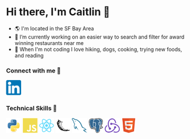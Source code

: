 # Hi there, I'm Caitlin 👋

- 🌎 I'm located in the SF Bay Area
- 🔭 I’m currently working on an easier way to search and filter for award winning restaurants near me
- 🥘 When I'm not coding I love hiking, dogs, cooking, trying new foods, and reading

### Connect with me 🤝 
<a href="https://www.linkedin.com/in/cait-jordan17/"><img src="https://raw.githubusercontent.com/caitjordan17/caitjordan17/main/images/linkedin.png" alt="Caitlin Jordan | LinkedIn" width="41px"/></a>

### Technical Skills 💼
<p align=left><img src="https://raw.githubusercontent.com/caitjordan17/caitjordan17/main/images/python-original.svg" alt="Python" width="41px"/>
<img src="https://raw.githubusercontent.com/caitjordan17/caitjordan17/main/images/javascript-plain.svg" alt="JavaScript" width="41px"/>
<img src="https://raw.githubusercontent.com/caitjordan17/caitjordan17/main/images/react-original.svg" alt="React" width="41px"/>
<img src="https://raw.githubusercontent.com/caitjordan17/caitjordan17/main/images/flask-original.svg" alt="Flask" width="41px"/>
<img src="https://raw.githubusercontent.com/caitjordan17/caitjordan17/main/images/mysql-original.svg" alt="MySQL" width="41px"/>
<img src="https://raw.githubusercontent.com/caitjordan17/caitjordan17/main/images/postgresql-original.svg" alt="PostgreSQL" width="41px"/>
<img src="https://raw.githubusercontent.com/caitjordan17/caitjordan17/main/images/redux-original.svg" alt="Redux" width="41px"/>
<img src="https://raw.githubusercontent.com/caitjordan17/caitjordan17/main/images/html5-original.svg" alt="HTML5" width="41px"/></p>



<!--
**caitjordan17/caitjordan17** is a ✨ _special_ ✨ repository because its `README.md` (this file) appears on your GitHub profile.

Here are some ideas to get you started:

- 🔭 I’m currently working on ...
- 🌱 I’m currently learning ...
- 👯 I’m looking to collaborate on ...
- 🤔 I’m looking for help with ...
- 💬 Ask me about ...
- 📫 How to reach me: ...
- 😄 Pronouns: ...
- ⚡ Fun fact: ... 🌎--> 
